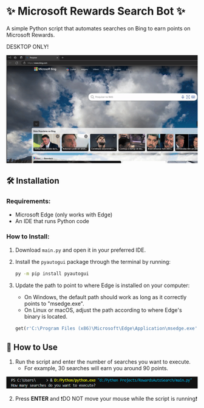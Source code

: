 # ✨ Microsoft Rewards Search Bot ✨

A simple Python script that automates searches on Bing to earn points on Microsoft Rewards.

DESKTOP ONLY!

![Script running](./img/img1.gif)

## 🛠️ Installation

### Requirements:
- Microsoft Edge (only works with Edge)
- An IDE that runs Python code

### How to Install:
1. Download `main.py` and open it in your preferred IDE.
2. Install the `pyautogui` package through the terminal by running:

    ```bash
    py -m pip install pyautogui
    ```

4. Update the path to point to where Edge is installed on your computer:
   - On Windows, the default path should work as long as it correctly points to "msedge.exe".
   - On Linux or macOS, adjust the path according to where Edge's binary is located.

    ```python
    get(r'C:\Program Files (x86)\Microsoft\Edge\Application\msedge.exe').open_new('https://www.bing.com/')
    ```

## 🚀 How to Use
1. Run the script and enter the number of searches you want to execute.
   - For example, 30 searches will earn you around 90 points.

![Terminal prompt](./img/img2.png)

2. Press **ENTER** and ❗️DO NOT move your mouse while the script is running❗️
